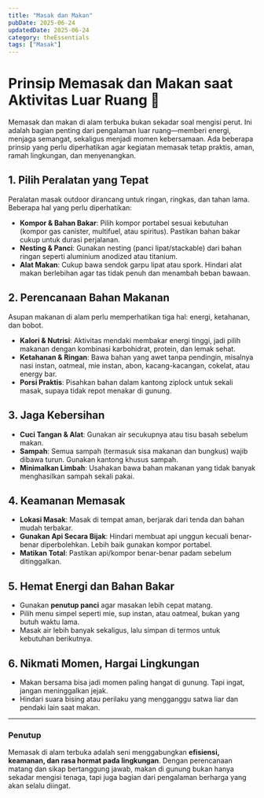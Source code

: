 ```yaml
---
title: "Masak dan Makan"
pubDate: 2025-06-24
updatedDate: 2025-06-24
category: theEssentials
tags: ["Masak"]
---
```


# Prinsip Memasak dan Makan saat Aktivitas Luar Ruang 🍳

Memasak dan makan di alam terbuka bukan sekadar soal mengisi perut. Ini adalah bagian penting dari pengalaman luar ruang—memberi energi, menjaga semangat, sekaligus menjadi momen kebersamaan. Ada beberapa prinsip yang perlu diperhatikan agar kegiatan memasak tetap praktis, aman, ramah lingkungan, dan menyenangkan.

## 1. Pilih Peralatan yang Tepat

Peralatan masak outdoor dirancang untuk ringan, ringkas, dan tahan lama. Beberapa hal yang perlu diperhatikan:

* **Kompor & Bahan Bakar**: Pilih kompor portabel sesuai kebutuhan (kompor gas canister, multifuel, atau spiritus). Pastikan bahan bakar cukup untuk durasi perjalanan.
* **Nesting & Panci**: Gunakan nesting (panci lipat/stackable) dari bahan ringan seperti aluminium anodized atau titanium.
* **Alat Makan**: Cukup bawa sendok garpu lipat atau spork. Hindari alat makan berlebihan agar tas tidak penuh dan menambah beban bawaan.

## 2. Perencanaan Bahan Makanan

Asupan makanan di alam perlu memperhatikan tiga hal: energi, ketahanan, dan bobot.

* **Kalori & Nutrisi**: Aktivitas mendaki membakar energi tinggi, jadi pilih makanan dengan kombinasi karbohidrat, protein, dan lemak sehat.
* **Ketahanan & Ringan**: Bawa bahan yang awet tanpa pendingin, misalnya nasi instan, oatmeal, mie instan, abon, kacang-kacangan, cokelat, atau energy bar.
* **Porsi Praktis**: Pisahkan bahan dalam kantong ziplock untuk sekali masak, supaya tidak repot menakar di gunung.

## 3. Jaga Kebersihan

* **Cuci Tangan & Alat**: Gunakan air secukupnya atau tisu basah sebelum makan.
* **Sampah**: Semua sampah (termasuk sisa makanan dan bungkus) wajib dibawa turun. Gunakan kantong khusus sampah.
* **Minimalkan Limbah**: Usahakan bawa bahan makanan yang tidak banyak menghasilkan sampah sekali pakai.

## 4. Keamanan Memasak

* **Lokasi Masak**: Masak di tempat aman, berjarak dari tenda dan bahan mudah terbakar.
* **Gunakan Api Secara Bijak**: Hindari membuat api unggun kecuali benar-benar diperbolehkan. Lebih baik gunakan kompor portabel.
* **Matikan Total**: Pastikan api/kompor benar-benar padam sebelum ditinggalkan.

## 5. Hemat Energi dan Bahan Bakar

* Gunakan **penutup panci** agar masakan lebih cepat matang.
* Pilih menu simpel seperti mie, sup instan, atau oatmeal, bukan yang butuh waktu lama.
* Masak air lebih banyak sekaligus, lalu simpan di termos untuk kebutuhan berikutnya.

## 6. Nikmati Momen, Hargai Lingkungan

* Makan bersama bisa jadi momen paling hangat di gunung. Tapi ingat, jangan meninggalkan jejak.
* Hindari suara bising atau perilaku yang mengganggu satwa liar dan pendaki lain saat makan.

---

### Penutup

Memasak di alam terbuka adalah seni menggabungkan **efisiensi, keamanan, dan rasa hormat pada lingkungan**. Dengan perencanaan matang dan sikap bertanggung jawab, makan di gunung bukan hanya sekadar mengisi tenaga, tapi juga bagian dari pengalaman berharga yang akan selalu diingat.
